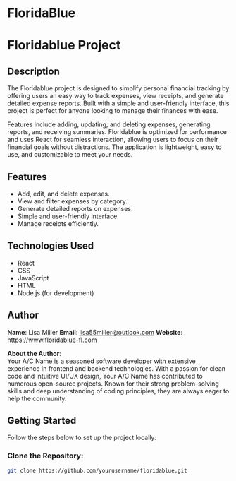 # FloridaBlue
# Floridablue Project

## Description

The Floridablue project is designed to simplify personal financial tracking by offering users an easy way to track expenses, view receipts, and generate detailed expense reports. Built with a simple and user-friendly interface, this project is perfect for anyone looking to manage their finances with ease. 

Features include adding, updating, and deleting expenses, generating reports, and receiving summaries. Floridablue is optimized for performance and uses React for seamless interaction, allowing users to focus on their financial goals without distractions. The application is lightweight, easy to use, and customizable to meet your needs.

## Features

- Add, edit, and delete expenses.
- View and filter expenses by category.
- Generate detailed reports on expenses.
- Simple and user-friendly interface.
- Manage receipts efficiently.

## Technologies Used

- React
- CSS
- JavaScript
- HTML
- Node.js (for development)

## Author

**Name**: Lisa Miller
**Email**: lisa55miller@outlook.com
**Website**: https://www.floridablue-fl.com

**About the Author**:  
Your A/C Name is a seasoned software developer with extensive experience in frontend and backend technologies. With a passion for clean code and intuitive UI/UX design, Your A/C Name has contributed to numerous open-source projects. Known for their strong problem-solving skills and deep understanding of coding principles, they are always eager to help the community.

## Getting Started

Follow the steps below to set up the project locally:

### Clone the Repository:
```bash
git clone https://github.com/yourusername/floridablue.git

